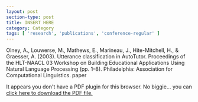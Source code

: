 ```yaml
---
layout: post
section-type: post
title: INSERT HERE
category: Category
tags: [ 'research', 'publications', 'conference-regular' ]
---
```

Olney, A., Louwerse, M., Mathews, E., Marineau, J., Hite-Mitchell, H., & Graesser, A. (2003). Utterance classification in AutoTutor. Proceedings of the HLT-NAACL 03 Workshop on Building Educational Applications Using Natural Language Processing (pp. 1–8). Philadelphia: Association for Computational Linguistics. paper

<object data="https://umdrive.memphis.edu/aolney/public/publications/INSERTHERE" type="application/pdf" width="100%" height="600px">
 
  <p>It appears you don't have a PDF plugin for this browser.
  No biggie... you can <a href="https://umdrive.memphis.edu/aolney/public/publications/INSERTHERE">click here to
  download the PDF file.</a></p>
  
</object>
